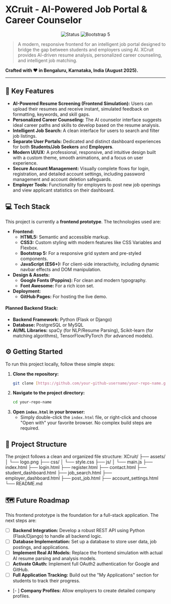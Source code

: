 # XCruit - AI-Powered Job Portal & Career Counselor

<p align="center">
  <img src="https://img.shields.io/badge/Status-Active-success?style=for-the-badge" alt="Status">
  <img src="https://img.shields.io/badge/Built%20with-Bootstrap%205-purple?style=for-the-badge" alt="Bootstrap 5">
</p>

> A modern, responsive frontend for an intelligent job portal designed to bridge the gap between students and employers using AI. XCruit provides AI-driven resume analysis, personalized career counseling, and intelligent job matching.

**Crafted with ❤️ in Bengaluru, Karnataka, India (August 2025).**

---

## 🚀 Key Features

- **AI-Powered Resume Screening (Frontend Simulation):** Users can upload their resumes and receive instant, simulated feedback on formatting, keywords, and skill gaps.
- **Personalized Career Counseling:** The AI counselor interface suggests ideal career paths and skills to develop based on the resume analysis.
- **Intelligent Job Search:** A clean interface for users to search and filter job listings.
- **Separate User Portals:** Dedicated and distinct dashboard experiences for both **Students/Job Seekers** and **Employers**.
- **Modern UI/UX:** A professional, responsive, and intuitive design built with a custom theme, smooth animations, and a focus on user experience.
- **Secure Account Management:** Visually complete flows for login, registration, and detailed account settings, including password management and account deletion safeguards.
- **Employer Tools:** Functionality for employers to post new job openings and view applicant statistics on their dashboard.

## 💻 Tech Stack

This project is currently a **frontend prototype**. The technologies used are:

- **Frontend:**
  - **HTML5:** Semantic and accessible markup.
  - **CSS3:** Custom styling with modern features like CSS Variables and Flexbox.
  - **Bootstrap 5:** For a responsive grid system and pre-styled components.
  - **JavaScript (ES6+):** For client-side interactivity, including dynamic navbar effects and DOM manipulation.
- **Design & Assets:**
  - **Google Fonts (Poppins):** For clean and modern typography.
  - **Font Awesome:** For a rich icon set.
- **Deployment:**
  - **GitHub Pages:** For hosting the live demo.

#### Planned Backend Stack:
- **Backend Framework:** Python (Flask or Django)
- **Database:** PostgreSQL or MySQL
- **AI/ML Libraries:** spaCy (for NLP/Resume Parsing), Scikit-learn (for matching algorithms), TensorFlow/PyTorch (for advanced models).

## ⚙️ Getting Started

To run this project locally, follow these simple steps:

1.  **Clone the repository:**
    ```bash
    git clone [https://github.com/your-github-username/your-repo-name.git](https://github.com/your-github-username/your-repo-name.git)
    ```
2.  **Navigate to the project directory:**
    ```bash
    cd your-repo-name
    ```
3.  **Open `index.html` in your browser:**
    -   Simply double-click the `index.html` file, or right-click and choose "Open with" your favorite browser. No complex build steps are required.

## 📂 Project Structure

The project follows a clean and organized file structure:
XCruit/
├── assets/
│   └── logo.png
├── css/
│   └── style.css
├── js/
│   └── main.js
├── index.html
├── login.html
├── register.html
├── contact.html
├── student_dashboard.html
├── job_search.html
├── employer_dashboard.html
├── post_job.html
├── account_settings.html
└── README.md

## 🗺️ Future Roadmap

This frontend prototype is the foundation for a full-stack application. The next steps are:

-   [ ] **Backend Integration:** Develop a robust REST API using Python (Flask/Django) to handle all backend logic.
-   [ ] **Database Implementation:** Set up a database to store user data, job postings, and applications.
-   [ ] **Implement Real AI Models:** Replace the frontend simulation with actual AI resume parsing and analysis models.
-   [ ] **Activate OAuth:** Implement full OAuth2 authentication for Google and GitHub.
-   [ ] **Full Application Tracking:** Build out the "My Applications" section for students to track their progress.
-   [- ] **Company Profiles:** Allow employers to create detailed company profiles.

